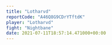 ```yaml
---
title: "Lotharvd"
reportCode: "A46Q8G9CDrYTftdK"
player: "Lotharvd"
fight: "Nightbane"
date: 2021-07-11T18:57:14.471000+00:00
---
```

